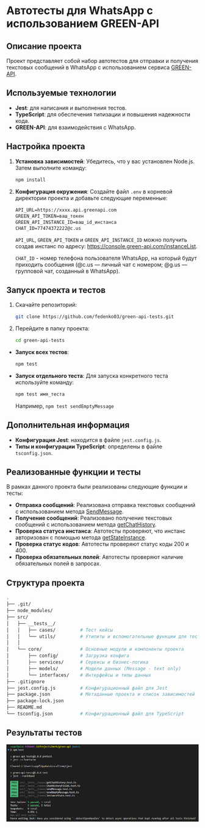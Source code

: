 # Автотесты для WhatsApp с использованием GREEN-API

## Описание проекта

Проект представляет собой набор автотестов для отправки и получения текстовых сообщений в WhatsApp с использованием сервиса [GREEN-API](https://green-api.com/).

## Используемые технологии

- **Jest**: для написания и выполнения тестов.
- **TypeScript**: для обеспечения типизации и повышения надежности кода.
- **GREEN-API**: для взаимодействия с WhatsApp.

## Настройка проекта

1. **Установка зависимостей**:
   Убедитесь, что у вас установлен Node.js. Затем выполните команду:
   ```bash
   npm install
   ```

2. **Конфигурация окружения**:
   Создайте файл `.env` в корневой директории проекта и добавьте следующие переменные:
   ```
   API_URL=https://xxxx.api.greenapi.com
   GREEN_API_TOKEN=ваш_токен
   GREEN_API_INSTANCE_ID=ваш_id_инстанса
   CHAT_ID=77474372222@c.us
   ```
   `API_URL`, `GREEN_API_TOKEN` и `GREEN_API_INSTANCE_ID` можно получить создав инстанс по адресу: https://console.green-api.com/instanceList.
   
   `CHAT_ID` - номер телефона пользователя WhatsApp, на который будут приходить сообщения (@c.us — личный чат с номером; @g.us — групповой чат, созданный в WhatsApp).
   
## Запуск проекта и тестов

1. Скачайте репозиторий:
   ```bash
   git clone https://github.com/fedenko03/green-api-tests.git
   ```
2. Перейдите в папку проекта:
   ```bash
   cd green-api-tests
   ```

- **Запуск всех тестов**:
  ```bash
  npm test
  ```

- **Запуск отдельного теста**:
  Для запуска конкретного теста используйте команду:
  ```bash
  npm test имя_теста
  ```
  Например, `npm test sendEmptyMessage`

## Дополнительная информация

- **Конфигурация Jest**: находится в файле `jest.config.js`.
- **Типы и конфигурации TypeScript**: определены в файле `tsconfig.json`.

## Реализованные функции и тесты

В рамках данного проекта были реализованы следующие функции и тесты:

- **Отправка сообщений**: Реализована отправка текстовых сообщений с использованием метода [SendMessage](https://green-api.com/docs/api/sending/SendMessage/).
- **Получение сообщений**: Реализовано получение текстовых сообщений с использованием метода [getChatHistory](https://green-api.com/docs/api/journals/GetChatHistory/).
- **Проверка статуса инстанса**: Автотесты проверяют, что инстанс авторизован с помощью метода [getStateInstance](https://green-api.com/docs/api/account/GetStateInstance/).
- **Проверка статус кодов**: Автотесты проверяют статус коды 200 и 400.
- **Проверка обязательных полей**: Автотесты проверяют наличие обязательных полей в запросах.

## Структура проекта

```bash
.
├── .git/                  
├── node_modules/          
├── src/                   
│   ├── __tests__/        
│   │   ├── cases/         # Тест кейсы
│   │   └── utils/         # Утилиты и вспомогательные функции для тестов
│   │
│   └── core/              # Основные модули и компоненты проекта
│       ├── config/        # Загрузка конфига
│       ├── services/      # Сервисы и бизнес-логика
│       ├── models/        # Модели данных (Message - text only)
│       └── interfaces/    # Интерфейсы и типы данных
├── .gitignore            
├── jest.config.js         # Конфигурационный файл для Jest
├── package.json           # Метаданные проекта и список зависимостей
├── package-lock.json     
├── README.md            
└── tsconfig.json          # Конфигурационный файл для TypeScript
```

## Результаты тестов

![Результаты тестов](docs/test-results.png)


